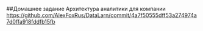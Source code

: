##Домашнее задание
Архитектура аналитики для компании
https://github.com/AlexFoxRus/DataLarn/commit/4a7f50555dff53a274974a7d0ffa918fddfb15fb
